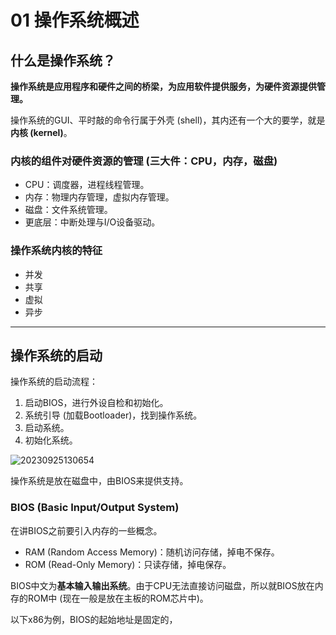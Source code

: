 # 01 操作系统概述

## 什么是操作系统？

**操作系统是应用程序和硬件之间的桥梁，为应用软件提供服务，为硬件资源提供管理。**

操作系统的GUI、平时敲的命令行属于外壳 (shell)，其内还有一个大的要学，就是**内核 (kernel)**。

### 内核的组件对硬件资源的管理 (三大件：**CPU，内存，磁盘**)

- CPU：调度器，进程线程管理。
- 内存：物理内存管理，虚拟内存管理。
- 磁盘：文件系统管理。
- 更底层：中断处理与I/O设备驱动。

### 操作系统内核的特征

- 并发
- 共享
- 虚拟
- 异步

---

## 操作系统的启动

操作系统的启动流程：

1. 启动BIOS，进行外设自检和初始化。
2. 系统引导 (加载Bootloader)，找到操作系统。
3. 启动系统。
4. 初始化系统。

![20230925130654](https://image-hosting-1313474851.cos.ap-shanghai.myqcloud.com/Notes/20230925130654.png)

操作系统是放在磁盘中，由BIOS来提供支持。

### BIOS (Basic Input/Output System)

在讲BIOS之前要引入内存的一些概念。

- RAM (Random Access Memory)：随机访问存储，掉电不保存。
- ROM (Read-Only Memory)：只读存储，掉电保存。

BIOS中文为**基本输入输出系统**。由于CPU无法直接访问磁盘，所以就BIOS放在内存的ROM中 (现在一般是放在主板的ROM芯片中)。

以下x86为例，BIOS的起始地址是固定的，
